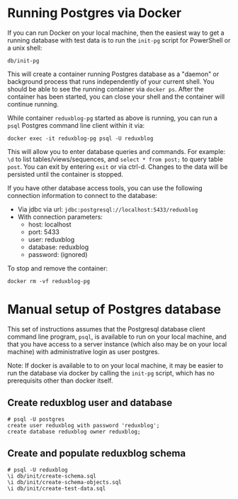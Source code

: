 # Running Postgres via Docker
If you can run Docker on your local machine, then the easiest way to get a running database with test
data is to run the `init-pg` script for PowerShell or a unix shell:

```
db/init-pg
```

This will create a container running Postgres database as a "daemon" or background process that runs
independently of your current shell. You should be able to see the running container via `docker ps`.
After the container has been started, you can close your shell and the container will continue running.

While container `reduxblog-pg` started as above is running, you can run a `psql` Postgres command line
client within it via:

```
docker exec -it reduxblog-pg psql -U reduxblog
```

This will allow you to enter database queries and commands.  For example: `\d` to list
tables/views/sequences, and `select * from post;` to query table `post`. You can exit by entering
`exit` or via ctrl-d. Changes to the data will be persisted until the container is stopped.

If you have other database access tools, you can use the following connection information to connect
to the database:
  - Via jdbc via url: `jdbc:postgresql://localhost:5433/reduxblog`
  - With connection parameters:
    - host: localhost
    - port: 5433
    - user: reduxblog
    - database: reduxblog
    - password: (ignored)

To stop and remove the container:
```
docker rm -vf reduxblog-pg
```

# Manual setup of Postgres database
This set of instructions assumes that the Postgresql database client
command line program, `psql`, is available to run on your local machine,
and that you have access to a server instance (which also may be on your
local machine) with administrative login as user postgres.

Note: If docker is available to to on your local machine, it may be
easier to run the database via docker by calling the `init-pg`
script, which has no prerequisits other than docker itself.

## Create reduxblog user and database
```
# psql -U postgres
create user reduxblog with password 'reduxblog';
create database reduxblog owner reduxblog;
```

## Create and populate reduxblog schema
```
# psql -U reduxblog
\i db/init/create-schema.sql
\i db/init/create-schema-objects.sql
\i db/init/create-test-data.sql
```
